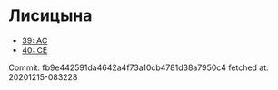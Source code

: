 # Лисицына
- [39: AC](39.md)
- [40: CE](40.md)

Commit: fb9e442591da4642a4f73a10cb4781d38a7950c4
 fetched at: 20201215-083228
